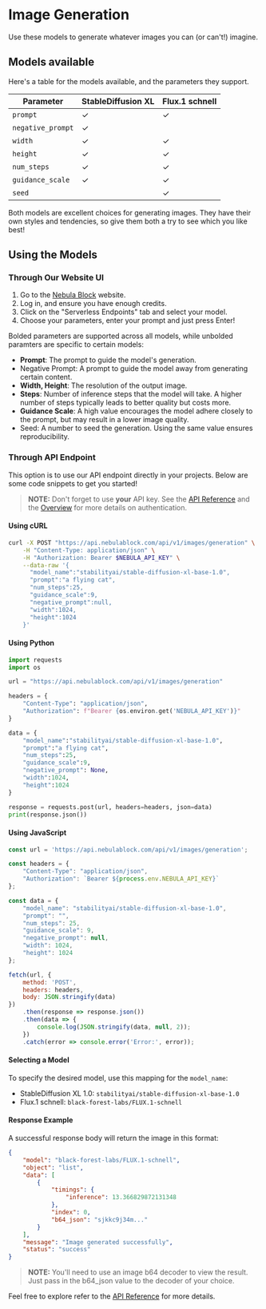 
# Image Generation

Use these models to generate whatever images you can (or can't!) imagine. 

## Models available

Here's a table for the models available, and the parameters they support. 

| Parameter         | StableDiffusion XL | Flux.1 schnell |
|-------------------|--------------------|----------------|
| `prompt`          | ✓                  | ✓              |
| `negative_prompt` | ✓                  |                |
| `width`           | ✓                  | ✓              |
| `height`          | ✓                  | ✓              |
| `num_steps`       | ✓                  | ✓              |
| `guidance_scale`  | ✓                  | ✓              |
| `seed`            |                    | ✓              |

Both models are excellent choices for generating images. They have their own styles and tendencies, so give them both a try to see which you like best!

## Using the Models

### Through Our Website UI 

1. Go to the [Nebula Block](https://www.nebulablock.com) website.
2. Log in, and ensure you have enough credits. 
3. Click on the "Serverless Endpoints" tab and select your model.
4. Choose your parameters, enter your prompt and just press Enter! 

Bolded parameters are supported across all models, while unbolded paramters are specific to certain models: 

- **Prompt**: The prompt to guide the model's generation.
- Negative Prompt: A prompt to guide the model away from generating certain content.
- **Width, Height**: The resolution of the output image. 
- **Steps**: Number of inference steps that the model will take. A higher number of steps typically 
leads to better quality but costs more. 
- **Guidance Scale**: A high value encourages the model adhere closely to the prompt, but may result in a lower image quality.
- Seed: A number to seed the generation. Using the same value ensures reproducibility.

### Through API Endpoint

This option is to use our API endpoint directly in your projects. Below are some code snippets to get you started!

> **NOTE:**  Don't forget to use **your** API key. See the [API Reference](../API_Reference/Authentication.md) and the [Overview](../API_Key/Overview.md) for more details on authentication.

#### Using cURL
```bash
curl -X POST "https://api.nebulablock.com/api/v1/images/generation" \
    -H "Content-Type: application/json" \
    -H "Authorization: Bearer $NEBULA_API_KEY" \
    --data-raw '{
      "model_name":"stabilityai/stable-diffusion-xl-base-1.0",
      "prompt":"a flying cat",
      "num_steps":25,
      "guidance_scale":9,
      "negative_prompt":null,
      "width":1024,
      "height":1024
    }'
```

#### Using Python

```python
import requests 
import os

url = "https://api.nebulablock.com/api/v1/images/generation" 

headers = {  
    "Content-Type": "application/json",  
    "Authorization": f"Bearer {os.environ.get('NEBULA_API_KEY')}" 
} 

data = {
    "model_name":"stabilityai/stable-diffusion-xl-base-1.0",
    "prompt":"a flying cat",
    "num_steps":25,
    "guidance_scale":9,
    "negative_prompt": None,
    "width":1024,
    "height":1024
}

response = requests.post(url, headers=headers, json=data) 
print(response.json())
```

#### Using JavaScript

```javascript
const url = 'https://api.nebulablock.com/api/v1/images/generation';

const headers = {
    "Content-Type": "application/json",
    "Authorization": `Bearer ${process.env.NEBULA_API_KEY}`
};

const data = {
    "model_name": "stabilityai/stable-diffusion-xl-base-1.0",
    "prompt": "",
    "num_steps": 25,
    "guidance_scale": 9,
    "negative_prompt": null,
    "width": 1024,
    "height": 1024
};

fetch(url, {
    method: 'POST',
    headers: headers,
    body: JSON.stringify(data)
})
    .then(response => response.json())
    .then(data => {
        console.log(JSON.stringify(data, null, 2));
    })
    .catch(error => console.error('Error:', error));
```

#### Selecting a Model
To specify the desired model, use this mapping for the `model_name`: 
- StableDiffusion XL 1.0: `stabilityai/stable-diffusion-xl-base-1.0` 
- Flux.1 schnell: `black-forest-labs/FLUX.1-schnell`

#### Response Example

A successful response body will return the image in this format: 

```json
{
    "model": "black-forest-labs/FLUX.1-schnell",
    "object": "list",
    "data": [
        {
            "timings": {
                "inference": 13.366829872131348
            },
            "index": 0,
            "b64_json": "sjkkc9j34m..."
        }
    ],
    "message": "Image generated successfully",
    "status": "success"
}
```

> **NOTE:** You'll need to use an image b64 decoder to view the result. Just pass in the b64_json value to the decoder of your choice.

Feel free to explore refer to the [API Reference](../API_Reference/Serverless_Endpoints/Generate_Images.md) for more details.